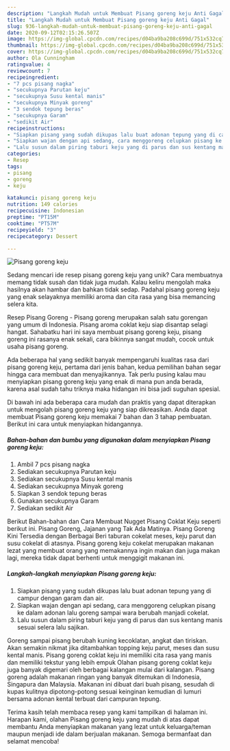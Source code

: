 ```yaml
---
description: "Langkah Mudah untuk Membuat Pisang goreng keju Anti Gagal"
title: "Langkah Mudah untuk Membuat Pisang goreng keju Anti Gagal"
slug: 936-langkah-mudah-untuk-membuat-pisang-goreng-keju-anti-gagal
date: 2020-09-12T02:15:26.507Z
image: https://img-global.cpcdn.com/recipes/d04ba9ba208c699d/751x532cq70/pisang-goreng-keju-foto-resep-utama.jpg
thumbnail: https://img-global.cpcdn.com/recipes/d04ba9ba208c699d/751x532cq70/pisang-goreng-keju-foto-resep-utama.jpg
cover: https://img-global.cpcdn.com/recipes/d04ba9ba208c699d/751x532cq70/pisang-goreng-keju-foto-resep-utama.jpg
author: Ola Cunningham
ratingvalue: 4
reviewcount: 7
recipeingredient:
- "7 pcs pisang nagka"
- "secukupnya Parutan keju"
- "secukupnya Susu kental manis"
- "secukupnya Minyak goreng"
- "3 sendok tepung beras"
- "secukupnya Garam"
- "sedikit Air"
recipeinstructions:
- "Siapkan pisang yang sudah dikupas lalu buat adonan tepung yang di campur dengan garam dan air."
- "Siapkan wajan dengan api sedang, cara menggoreng celupkan pisang ke dalam adonan lalu goreng sampai wara berubah manjadi cokelat."
- "Lalu susun dalam piring taburi keju yang di parus dan sus kentang manis sesuai selera lalu sajikan."
categories:
- Resep
tags:
- pisang
- goreng
- keju

katakunci: pisang goreng keju 
nutrition: 149 calories
recipecuisine: Indonesian
preptime: "PT15M"
cooktime: "PT57M"
recipeyield: "3"
recipecategory: Dessert

---
```



![Pisang goreng keju](https://img-global.cpcdn.com/recipes/d04ba9ba208c699d/751x532cq70/pisang-goreng-keju-foto-resep-utama.jpg)

Sedang mencari ide resep pisang goreng keju yang unik? Cara membuatnya memang tidak susah dan tidak juga mudah. Kalau keliru mengolah maka hasilnya akan hambar dan bahkan tidak sedap. Padahal pisang goreng keju yang enak selayaknya memiliki aroma dan cita rasa yang bisa memancing selera kita.

Resep Pisang Goreng - Pisang goreng merupakan salah satu gorengan yang umum di Indonesia. Pisang aroma coklat keju siap disantap selagi hangat. Sahabatku hari ini saya membuat pisang goreng keju, pisang goreng ini rasanya enak sekali, cara bikinnya sangat mudah, cocok untuk usaha pisang goreng.

Ada beberapa hal yang sedikit banyak mempengaruhi kualitas rasa dari pisang goreng keju, pertama dari jenis bahan, kedua pemilihan bahan segar hingga cara membuat dan menyajikannya. Tak perlu pusing kalau mau menyiapkan pisang goreng keju yang enak di mana pun anda berada, karena asal sudah tahu triknya maka hidangan ini bisa jadi suguhan spesial.


Di bawah ini ada beberapa cara mudah dan praktis yang dapat diterapkan untuk mengolah pisang goreng keju yang siap dikreasikan. Anda dapat membuat Pisang goreng keju memakai 7 bahan dan 3 tahap pembuatan. Berikut ini cara untuk menyiapkan hidangannya.

<!--inarticleads1-->

##### Bahan-bahan dan bumbu yang digunakan dalam menyiapkan Pisang goreng keju:

1. Ambil 7 pcs pisang nagka
1. Sediakan secukupnya Parutan keju
1. Sediakan secukupnya Susu kental manis
1. Sediakan secukupnya Minyak goreng
1. Siapkan 3 sendok tepung beras
1. Gunakan secukupnya Garam
1. Sediakan sedikit Air


Berikut Bahan-bahan dan Cara Membuat Nugget Pisang Coklat Keju seperti berikut ini. Pisang Goreng, Jajanan yang Tak Ada Matinya. Pisang Goreng Kini Tersedia dengan Berbagai Beri taburan cokelat meses, keju parut dan susu cokelat di atasnya. Pisang goreng keju cokelat merupakan makanan lezat yang membuat orang yang memakannya ingin makan dan juga makan lagi, mereka tidak dapat berhenti untuk menggigit makanan ini. 

<!--inarticleads2-->

##### Langkah-langkah menyiapkan Pisang goreng keju:

1. Siapkan pisang yang sudah dikupas lalu buat adonan tepung yang di campur dengan garam dan air.
1. Siapkan wajan dengan api sedang, cara menggoreng celupkan pisang ke dalam adonan lalu goreng sampai wara berubah manjadi cokelat.
1. Lalu susun dalam piring taburi keju yang di parus dan sus kentang manis sesuai selera lalu sajikan.


Goreng sampai pisang berubah kuning kecoklatan, angkat dan tiriskan. Akan semakin nikmat jika ditambahkan topping keju parut, meses dan susu kental manis. Pisang goreng coklat keju ini memiliki cita rasa yang manis dan memiliki tekstur yang lebih empuk Olahan pisang goreng coklat keju juga banyak digemari oleh berbagai kalangan mulai dari kalangan. Pisang goreng adalah makanan ringan yang banyak ditemukan di Indonesia, Singapura dan Malaysia. Makanan ini dibuat dari buah pisang, sesudah di kupas kulitnya dipotong-potong sesuai keinginan kemudian di lumuri bersama adonan kental terbuat dari campuran tepung. 

Terima kasih telah membaca resep yang kami tampilkan di halaman ini. Harapan kami, olahan Pisang goreng keju yang mudah di atas dapat membantu Anda menyiapkan makanan yang lezat untuk keluarga/teman maupun menjadi ide dalam berjualan makanan. Semoga bermanfaat dan selamat mencoba!
